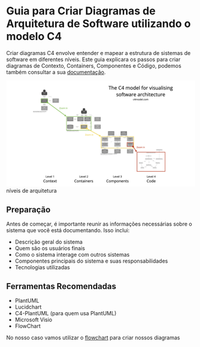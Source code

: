 
# Guia para Criar Diagramas de Arquitetura de Software utilizando o modelo C4

Criar diagramas C4 envolve entender e mapear a estrutura de sistemas de software em diferentes níveis. Este guia explicara os passos para criar diagramas de Contexto, Containers, Componentes e Código, podemos também consultar a sua [documentação](https://c4model.com/).

![alt text](assets/c4-overview.png)
níveis de arquitetura
## Preparação

Antes de começar, é importante reunir as informações necessárias sobre o sistema que você está documentando. Isso inclui:

- Descrição geral do sistema
- Quem são os usuários finais
- Como o sistema interage com outros sistemas
- Componentes principais do sistema e suas responsabilidades
- Tecnologias utilizadas

## Ferramentas Recomendadas

- PlantUML
- Lucidchart
- C4-PlantUML (para quem usa PlantUML)
- Microsoft Visio
- FlowChart

No nosso caso vamos utilizar o [flowchart](https://app.diagrams.net/?libs=c4) para criar nossos diagramas 
